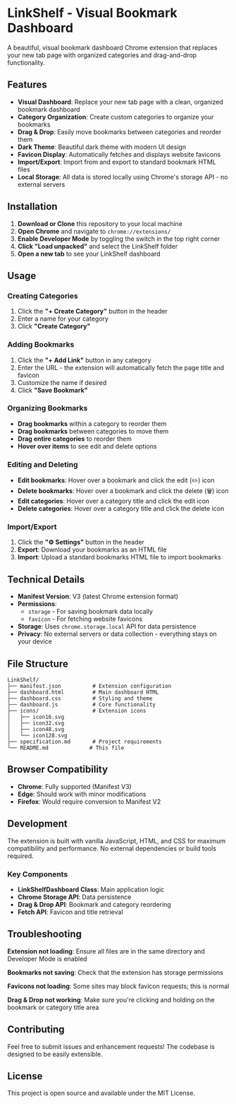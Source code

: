 # LinkShelf - Visual Bookmark Dashboard

A beautiful, visual bookmark dashboard Chrome extension that replaces your new tab page with organized categories and drag-and-drop functionality.

## Features

- **Visual Dashboard**: Replace your new tab page with a clean, organized bookmark dashboard
- **Category Organization**: Create custom categories to organize your bookmarks
- **Drag & Drop**: Easily move bookmarks between categories and reorder them
- **Dark Theme**: Beautiful dark theme with modern UI design
- **Favicon Display**: Automatically fetches and displays website favicons
- **Import/Export**: Import from and export to standard bookmark HTML files
- **Local Storage**: All data is stored locally using Chrome's storage API - no external servers

## Installation

1. **Download or Clone** this repository to your local machine
2. **Open Chrome** and navigate to `chrome://extensions/`
3. **Enable Developer Mode** by toggling the switch in the top right corner
4. **Click "Load unpacked"** and select the LinkShelf folder
5. **Open a new tab** to see your LinkShelf dashboard

## Usage

### Creating Categories
1. Click the **"+ Create Category"** button in the header
2. Enter a name for your category
3. Click **"Create Category"**

### Adding Bookmarks
1. Click the **"+ Add Link"** button in any category
2. Enter the URL - the extension will automatically fetch the page title and favicon
3. Customize the name if desired
4. Click **"Save Bookmark"**

### Organizing Bookmarks
- **Drag bookmarks** within a category to reorder them
- **Drag bookmarks** between categories to move them
- **Drag entire categories** to reorder them
- **Hover over items** to see edit and delete options

### Editing and Deleting
- **Edit bookmarks**: Hover over a bookmark and click the edit (✏️) icon
- **Delete bookmarks**: Hover over a bookmark and click the delete (🗑️) icon
- **Edit categories**: Hover over a category title and click the edit icon
- **Delete categories**: Hover over a category title and click the delete icon

### Import/Export
1. Click the **"⚙️ Settings"** button in the header
2. **Export**: Download your bookmarks as an HTML file
3. **Import**: Upload a standard bookmarks HTML file to import bookmarks

## Technical Details

- **Manifest Version**: V3 (latest Chrome extension format)
- **Permissions**: 
  - `storage` - For saving bookmark data locally
  - `favicon` - For fetching website favicons
- **Storage**: Uses `chrome.storage.local` API for data persistence
- **Privacy**: No external servers or data collection - everything stays on your device

## File Structure

```
LinkShelf/
├── manifest.json          # Extension configuration
├── dashboard.html         # Main dashboard HTML
├── dashboard.css          # Styling and theme
├── dashboard.js           # Core functionality
├── icons/                 # Extension icons
│   ├── icon16.svg
│   ├── icon32.svg
│   ├── icon48.svg
│   └── icon128.svg
├── specification.md       # Project requirements
└── README.md             # This file
```

## Browser Compatibility

- **Chrome**: Fully supported (Manifest V3)
- **Edge**: Should work with minor modifications
- **Firefox**: Would require conversion to Manifest V2

## Development

The extension is built with vanilla JavaScript, HTML, and CSS for maximum compatibility and performance. No external dependencies or build tools required.

### Key Components

- **LinkShelfDashboard Class**: Main application logic
- **Chrome Storage API**: Data persistence
- **Drag & Drop API**: Bookmark and category reordering
- **Fetch API**: Favicon and title retrieval

## Troubleshooting

**Extension not loading**: Ensure all files are in the same directory and Developer Mode is enabled

**Bookmarks not saving**: Check that the extension has storage permissions

**Favicons not loading**: Some sites may block favicon requests; this is normal

**Drag & Drop not working**: Make sure you're clicking and holding on the bookmark or category title area

## Contributing

Feel free to submit issues and enhancement requests! The codebase is designed to be easily extensible.

## License

This project is open source and available under the MIT License.
